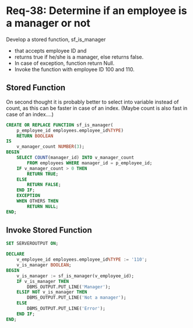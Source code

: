 # Req-38: Determine if an employee is a manager or not

Develop a stored function, sf_is_manager 
- that accepts employee ID and 
- returns true if he/she is a manager, else returns false. 
- In case of exception, function return Null.
- Invoke the function with employee ID 100 and 110.

 
## Stored Function
On second thought it is probably better to select into variable instead of count, as this can be faster in case of an index. (Maybe count is also fast in case of an index....)

```sql
CREATE OR REPLACE FUNCTION sf_is_manager(
    p_employee_id employees.employee_id%TYPE)
    RETURN BOOLEAN
IS
    v_manager_count NUMBER(3);
BEGIN   
    SELECT COUNT(manager_id) INTO v_manager_count
        FROM employees WHERE manager_id = p_employee_id;
    IF v_manager_count > 0 THEN
        RETURN TRUE;
    ELSE 
        RETURN FALSE;
    END IF;
    EXCEPTION
    WHEN OTHERS THEN
        RETURN NULL;
END;
```

## Invoke Stored Function

```sql
SET SERVEROUTPUT ON;

DECLARE
    v_employee_id employees.employee_id%TYPE := '110';
    v_is_manager BOOLEAN;
BEGIN   
    v_is_manager := sf_is_manager(v_employee_id);
    IF v_is_manager THEN
        DBMS_OUTPUT.PUT_LINE('Manager');
    ELSIF NOT v_is_manager THEN
        DBMS_OUTPUT.PUT_LINE('Not a manager');
    ELSE
        DBMS_OUTPUT.PUT_LINE('Error');
    END IF;
END;
```

